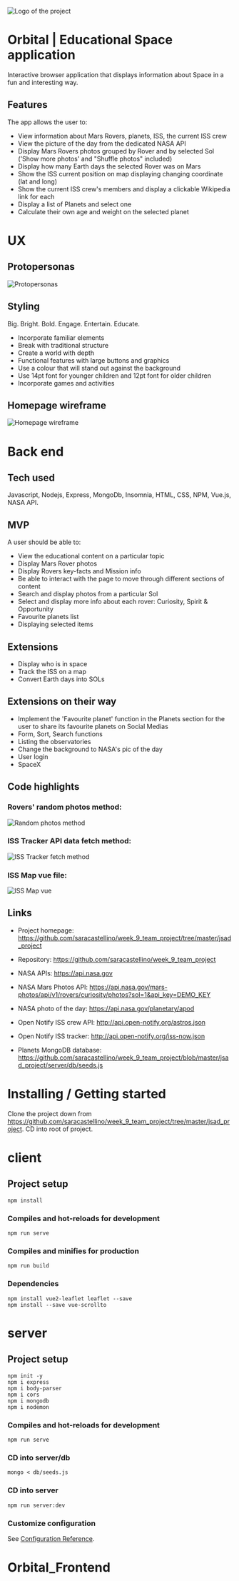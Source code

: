 ![Logo of the project](https://github.com/saracastellino/week_9_team_project/blob/master/wireframes/template.png)

# Orbital | Educational Space application

Interactive browser application that displays information about Space in a fun and interesting way.


## Features

The app allows the user to:
* View information about Mars Rovers, planets, ISS, the current ISS crew
* View the picture of the day from the dedicated NASA API
* Display Mars Rovers photos grouped by Rover and by selected Sol ('Show more photos' and "Shuffle photos" included)
* Display how many Earth days the selected Rover was on Mars
* Show the ISS current position on map displaying changing coordinate (lat and long)
* Show the current ISS crew's members and display a clickable Wikipedia link for each
* Display a list of Planets and select one
* Calculate their own age and weight on the selected planet


# UX

## Protopersonas

![Protopersonas](https://github.com/saracastellino/week_9_team_project/blob/master/protopersonas.png)

## Styling

Big. Bright. Bold.
Engage. Entertain. Educate.

- Incorporate familiar elements
- Break with traditional structure
- Create a world with depth
- Functional features with large buttons and graphics
- Use a colour that will stand out against the background
- Use 14pt font for younger children and 12pt font for older children
- Incorporate games and activities


## Homepage wireframe

![Homepage wireframe](https://github.com/saracastellino/week_9_team_project/blob/master/wireframes/planet-content-extension.png)


# Back end

## Tech used

Javascript, Nodejs, Express, MongoDb, Insomnia, HTML, CSS, NPM, Vue.js, NASA API.

## MVP

A user should be able to:

- View the educational content on a particular topic
- Display Mars Rover photos
- Display Rovers key-facts and Mission info
- Be able to interact with the page to move through different sections of content
- Search and display photos from a particular Sol
- Select and display more info about each rover: Curiosity, Spirit & Opportunity
- Favourite planets list
- Displaying selected items

## Extensions

- Display who is in space
- Track the ISS on a map
- Convert Earth days into SOLs

## Extensions on their way

- Implement the 'Favourite planet' function in the Planets section for the user to share its favourite planets on Social Medias
- Form, Sort, Search functions
- Listing the observatories
- Change the background to NASA's pic of the day
- User login
- SpaceX

## Code highlights

### Rovers' random photos method:
![Random photos method](https://github.com/saracastellino/week_9_team_project/blob/master/code/Orbital_code_random_photos.png)



### ISS Tracker API data fetch method:
![ISS Tracker fetch method](https://github.com/saracastellino/week_9_team_project/blob/master/code/Orbital_code_iss_tracker_fetch.png)



### ISS Map vue file:
![ISS Map vue](https://github.com/saracastellino/week_9_team_project/blob/master/code/Orbital_code_iss_map_vue.png)


## Links

- Project homepage: https://github.com/saracastellino/week_9_team_project/tree/master/jsad_project
- Repository: https://github.com/saracastellino/week_9_team_project

- NASA APIs: https://api.nasa.gov
- NASA Mars Photos API: https://api.nasa.gov/mars-photos/api/v1/rovers/curiosity/photos?sol=1&api_key=DEMO_KEY
- NASA photo of the day: https://api.nasa.gov/planetary/apod
- Open Notify ISS crew API: http://api.open-notify.org/astros.json
- Open Notify ISS tracker: http://api.open-notify.org/iss-now.json
- Planets MongoDB database: https://github.com/saracastellino/week_9_team_project/blob/master/jsad_project/server/db/seeds.js


# Installing / Getting started

Clone the project down from https://github.com/saracastellino/week_9_team_project/tree/master/jsad_project.
CD into root of project.

# client

## Project setup
```
npm install
```

### Compiles and hot-reloads for development
```
npm run serve
```

### Compiles and minifies for production
```
npm run build
```

### Dependencies
```
npm install vue2-leaflet leaflet --save
npm install --save vue-scrollto
```

# server

## Project setup
```
npm init -y
npm i express
npm i body-parser
npm i cors
npm i mongodb
npm i nodemon
```

### Compiles and hot-reloads for development
```
npm run serve
```
### CD into server/db
```
mongo < db/seeds.js
```
### CD into server
```
npm run server:dev
```

### Customize configuration
See [Configuration Reference](https://cli.vuejs.org/config/).
# Orbital_Frontend

